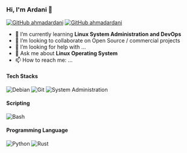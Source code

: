 ### Hi, I'm Ardani 👋

[![GitHub ahmadardani](https://img.shields.io/github/followers/ahmadardani?label=follow&style=social)](https://github.com/ahmadardani)
[![GitHub ahmadardani](https://img.shields.io/github/stars/ahmadardani?label=stars&style=social)](https://github.com/ahmadardani)

- 🌱 I’m currently learning **Linux System Administration and DevOps**
- 👯 I’m looking to collaborate on Open Source / commercial projects
- 🤔 I’m looking for help with ...
- 💬 Ask me about **Linux Operating System**
- 📫 How to reach me: ...

#### Tech Stacks 
![Debian](https://img.shields.io/badge/Debian-intermediate-d70a53)
![Git](git-intermediate-green)
![System Administration](SysAdmin-intermediate-orange)


#### Scripting
![Bash](https://img.shields.io/badge/Bash-Intermediate-green)

#### Programming Language
![Python](https://img.shields.io/badge/Python-Beginner-lightblue)
![Rust](https://img.shields.io/badge/Rust-Beginner-red)



